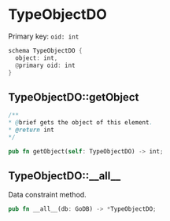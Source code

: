 # TypeObjectDO

Primary key: `oid: int`

```rust
schema TypeObjectDO {
  object: int,
  @primary oid: int
}
```
## TypeObjectDO::getObject

```java
/**
* @brief gets the object of this element.
* @return int
*/
```
```rust
pub fn getObject(self: TypeObjectDO) -> int;
```
## TypeObjectDO::\_\_all\_\_

Data constraint method.

```rust
pub fn __all__(db: GoDB) -> *TypeObjectDO;
```
